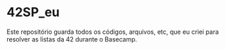 # 42SP_eu
Este repositório guarda todos os códigos, arquivos, etc, que eu criei para resolver as listas da 42 durante o Basecamp.
